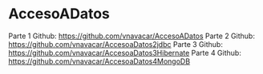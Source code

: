 # AccesoADatos

Parte 1 Github: https://github.com/vnavacar/AccesoADatos
Parte 2 Github: https://github.com/vnavacar/AccesoaDatos2jdbc
Parte 3 Github: https://github.com/vnavacar/AccesoaDatos3Hibernate
Parte 4 Github: https://github.com/vnavacar/AccesoaDatos4MongoDB

